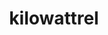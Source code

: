 ---
id: 941
title: kilowattrel
types: [electric,flying]
image: https://raw.githubusercontent.com/PokeAPI/sprites/master/sprites/pokemon/941.png
---